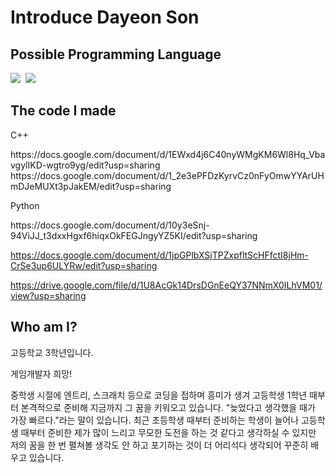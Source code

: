 # Introduce Dayeon Son 

## Possible Programming Language 
<p>
    <img src="https://img.shields.io/badge/C-0100?style=flat-square&logoColor=blue"/>&nbsp
<img src="https://img.shields.io/badge/Python-7F52FF?style=flat-square&logo=Kotlin&logoColor=white"/>&nbsp
</p>

## The code I made
<p>
    C++
</p>
https://docs.google.com/document/d/1EWxd4j6C40nyWMgKM6Wl8Hq_VbavgylIKD-wgtro9yg/edit?usp=sharing
https://docs.google.com/document/d/1_2e3ePFDzKyrvCz0nFyOmwYYArUHmDJeMUXt3pJakEM/edit?usp=sharing

<p>
    Python
</p>
https://docs.google.com/document/d/10y3eSnj-94ViJJ_t3dxxHgxf6hiqxOkFEGJngyYZ5KI/edit?usp=sharing

https://docs.google.com/document/d/1jpGPlbXSjTPZxpfltScHFfctI8jHm-CrSe3up6ULYRw/edit?usp=sharing

https://drive.google.com/file/d/1U8AcGk14DrsDGnEeQY37NNmX0ILhVM01/view?usp=sharing

## Who am I?
<p>
    고등학교 3학년입니다.
</p>
<p>
    게임개발자 희망!
</p>
<p>
    중학생 시절에 엔트리, 스크래치 등으로 코딩을 접하며 흥미가 생겨 고등학생 1학년 때부터 본격적으로 준비해 지금까지 그 꿈을 키워오고 있습니다. "늦었다고 생각했을 때가 가장 빠르다."라는 말이 있습니다. 최근 초등학생 때부터 준비하는 학생이 늘어나 고등학생 때부터 준비한 제가 많이 느리고 무모한 도전을 하는 것 같다고 생각하실 수 있지만 저의 꿈을 한 번 펼쳐볼 생각도 안 하고 포기하는 것이 더 어리석다 생각되어 꾸준히 배우고 있습니다.
</p>


